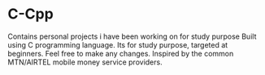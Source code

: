 # C-Cpp
Contains personal projects i have been working on for study purpose
Built using C programming language. Its for study purpose, targeted at beginners. 
Feel free to make any changes.
Inspired by the common MTN/AIRTEL mobile money service providers.
